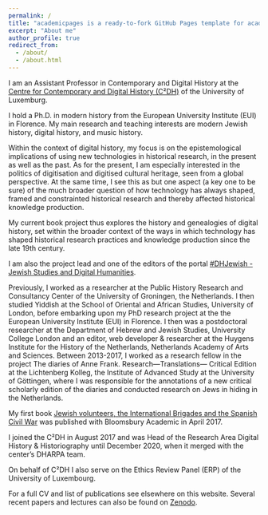 ```yaml
---
permalink: /
title: "academicpages is a ready-to-fork GitHub Pages template for academic personal websites"
excerpt: "About me"
author_profile: true
redirect_from: 
  - /about/
  - /about.html
---
```


I am an Assistant Professor in Contemporary and Digital History at the [Centre for Contemporary and Digital History (C²DH)](https://www.c2dh.uni.lu/) of the University of Luxemburg.

I hold a Ph.D. in modern history from the European University Institute (EUI) in Florence. My main research and teaching interests are modern Jewish history, digital history, and music history. 

Within the context of digital history, my focus is on the epistemological implications of using new technologies in historical research, in the present as well as the past. As for the present, I am especially interested in the politics of digitisation and digitised cultural heritage, seen from a global perspective. At the same time, I see this as but one aspect (a key one to be sure) of the much broader question of how technology has always shaped, framed and constrainted historical research and thereby affected historical knowledge production.

My current book project thus explores the history and genealogies of digital history, set within the broader context of the ways in which technology has shaped historical research practices and knowledge production since the late 19th century. 

I am also the project lead and one of the editors of the portal [#DHJewish - Jewish Studies and Digital Humanities](dhjewish.org).

Previously, I worked as a researcher at the Public History Research and Consultancy Center of the University of Groningen, the Netherlands. I then studied Yiddish at the School of Oriental and African Studies, University of London, before embarking upon my PhD research project at the the European University Institute (EUI) in Florence. I then was a postdoctoral researcher at the Department of Hebrew and Jewish Studies, University College London and an editor, web developer & researcher at the Huygens Institute for the History of the Netherlands, Netherlands Academy of Arts and Sciences. Between 2013-2017, I worked as a research fellow in the project The diaries of Anne Frank. Research—Translations— Critical Edition at the Lichtenberg Kolleg, the Institute of Advanced Study at the University of Göttingen, where I was responsible for the annotations of a new critical scholarly edition of the diaries and conducted research on Jews in hiding in the Netherlands. 

My first book [Jewish volunteers, the International Brigades and the Spanish Civil War](http://bloomsbury.com/uk/jewish-volunteers-the-international-brigades-and-the-spanish-civil-war-9781472505491/) was published with Bloomsbury Academic in April 2017. 

I joined the C²DH in August 2017 and was Head of the Research Area Digital History & Historiography until December 2020, when it merged with the center’s DHARPA team. 

On behalf of C²DH I also serve on the Ethics Review Panel (ERP) of the University of Luxembourg.

For a full CV and list of publications see elsewhere on this website. Several recent papers and lectures can also be found on [Zenodo](https://zenodo.org/search?page=1&size=20&q=zaagsma&sort=-publication_date).
